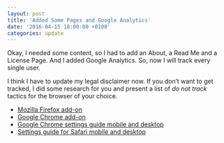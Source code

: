 ```yaml
---
layout: post
title: 'Added Some Pages and Google Analytics'
date: '2016-04-15 18:00:00 +0100'
categories: update
---
```


Okay, I needed some content, so I had to add an About, a Read Me and a License Page. And I added Google Analytics. So, now I will track every single user.

I think I have to update my legal disclaimer now. If you don’t want to get tracked, I did some research for you and present a list of *do not track* tactics for the browser of your choice.

- [Mozilla Firefox add-on](https://addons.mozilla.org/de/firefox/addon/donottrackplus/)
- [Google Chrome add-on](https://chrome.google.com/webstore/detail/do-not-track/ckdcpbflcbeillmamogkpmdhnbeggfja)
- [Google Chrome settings guide mobile and desktop](https://support.google.com/chrome/answer/2790761?hl=en)
- [Settings guide for Safari mobile and desktop](http://appletoolbox.com/2014/02/safari-do-not-track-settings/)